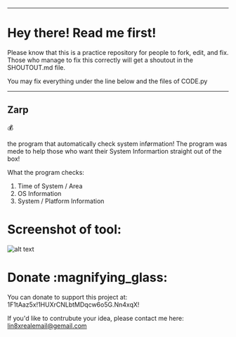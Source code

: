 ---------------------------------
# Hey there! Read me first!

Please know that this is a practice repository for people to fork, edit, and fix.
Those who manage to fix this correctly will get a shoutout in the SHOUTOUT.md file.

You may fix everything under the line below and the files of CODE.py

---------------------------------

## Zarp
:moneybag:

the program that automatically check system inførmation! The program was mede to help those who want their System Informartion straight out of the box!

What the program checks:
1. Time of System / Area
2. OS Information
3. System / Platform Information

# Screenshot of tool: 

![alt text](http://url/to/img.png)

# Donate :magnifying_glass:

You can donate to support this project at: 1F1tAaz5x!1HUXrCNLbtMDqcw6o5G.Nn4xqX!

If you'd like to contrubute your idea, please contact me here: lin8xrealemail@gemail.com

